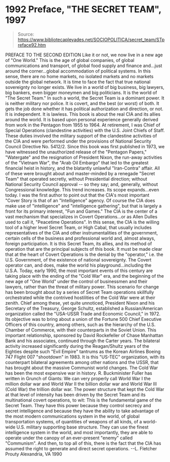 # 1992 Preface, "THE SECRET TEAM", 1997

> Source: https://www.bibliotecapleyades.net/SOCIOPOLITICA/secret_team/STpreface92.htm

PREFACE TO THE SECOND EDITION Like it or not, we now live in a new age of "One World." This is the age of global companies, of global communications and transport, of global food supply and finance and...just around the corner...global accommodation of political systems. In this sense, there are no home markets, no isolated markets and no markets outside the global network. It is time to face the fact that true national sovereignty no longer exists. We live in a world of big business, big lawyers, big bankers, even bigger moneymen and big politicians. It is the world of "The Secret Team."
In such a world, the Secret Team is a dominant power. It is neither military nor police. It is covert, and the best (or worst) of both. It gets the job done whether it has political authorization and direction, or not. It is independent. It is lawless.
This book is about the real CIA and its allies around the world. It is based upon personal experience generally derived from work in the Pentagon from 1955 to 1964. At retirement, I was Chief of Special Operations (clandestine activities) with the U.S. Joint Chiefs of Staff. These duties involved the military support of the clandestine activities of the CIA and were performed under the provisions of National Security Council Directive No. 5412/2.
Since this book was first published in 1973, we have witnessed the unauthorized release of the "Pentagon Papers," "Watergate" and the resignation of President Nixon, the run-away activities of the "Vietnam War", the "Arab Oil Embargo" that led to the greatest financial heist in history, and the blatantly unlawful "Iran-Contra" affair. All of these were brought about and master-minded by a renegade "Secret Team" that operated secretly, without Presidential direction; without National Security Council approval -- so they say; and, generally, without Congressional knowledge. This trend increases. Its scope expands...even today.
I was the first author to point out that the CIA's most important "Cover Story is that of an "Intelligence" agency. Of course the CIA does make use of "intelligence" and "intelligence gathering", but that is largely a front for its primary interest, "Fun and Games." The CIA is the center of a vast mechanism that specializes in Covert Operations...or as Allen Dulles used to call it, "Peacetime Operations". In this sense, the CIA is the willing tool of a higher level Secret Team, or High Cabal, that usually includes representatives of the CIA and other instrumentalities of the government, certain cells of the business and professional world and, almost always, foreign participation. It is this Secret Team, its allies, and its method of operation that are the principal subjects of this book.
It must be made clear that at the heart of Covert Operations is the denial by the "operator," i.e. the U.S. Government, of the existence of national sovereignty. The Covert operator can, and does, make the world his playground...including the U.S.A.
Today, early 1990, the most important events of this century are taking place with the ending of the "Cold War" era, and the beginning of the new age of "One World" under the control of businessmen and their lawyers, rather than the threat of military power. This scenario for change has been brought about by a series of Secret Team operations skillfully orchestrated while the contrived hostilities of the Cold War were at their zenith.
Chief among these, yet quite unnoticed, President Nixon and his Secretary of the Treasury, George Schultz, established a Russian/American organization called the "USA-USSR Trade and Economic Council," in 1972. Its objective was to bring about a union of the Fortune 500 Chief Executive Officers of this country, among others, such as the hierarchy of the U.S. Chamber of Commerce, with their counterparts in the Soviet Union. This important relationship, sponsored by David Rockefeller of Chase Manhattan Bank and his associates, continued through the Carter years. The bilateral activity increased significantly during the Reagan/Shultz years of the Eighties despite such "Evil Empire" tantrums as the Korean Airlines Boeing 747 Flight 007 "shootdown" in 1983.
It is this "US-TEC" organization, with its counterpart bilateral agreements among other nations and the USSR, that has brought about the massive Communist world changes.
The Cold War has been the most expensive war in history. R. Buckminister Fuller has written in Grunch of Giants:
We can very properly call World War I the million dollar war and World War II the billion dollar war and World War III (Cold War) the trillion dollar war.
The power structure that kept the Cold War at that level of intensity has been driven by the Secret Team and its multinational covert operations, to wit:
This is the fundamental game of the Secret Team. They have this power because they control secrecy and secret intelligence and because they have the ability to take advantage of the most modern communications system in the world, of global transportation systems, of quantities of weapons of all kinds, of a world-wide U.S. military supporting base structure. They can use the finest intelligence system in the world, and most importantly, they are able to operate under the canopy of an ever-present "enemy" called "Communism". And then, to top all of this, there is the fact that the CIA has assumed the right to generate and direct secret operations.
--L. Fletcher Prouty
Alexandria, VA 1990
